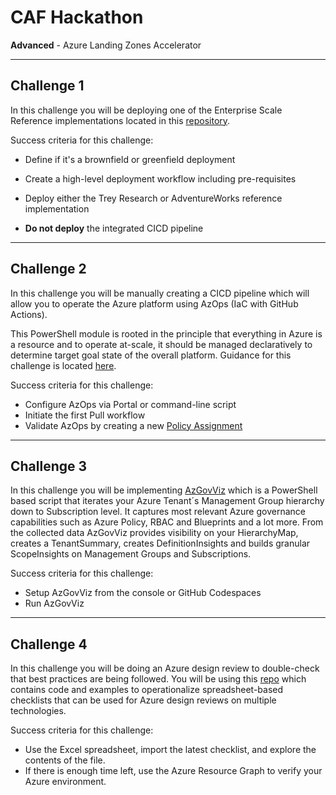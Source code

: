 # CAF Hackathon

**Advanced** - Azure Landing Zones Accelerator

---

## Challenge 1

In this challenge you will be deploying one of the Enterprise Scale Reference implementations located in this [repository](https://github.com/Azure/Enterprise-Scale).

Success criteria for this challenge:

- Define if it's a brownfield or greenfield deployment

- Create a high-level deployment workflow including pre-requisites

- Deploy either the Trey Research or AdventureWorks reference implementation

- **Do not deploy** the integrated CICD pipeline

---

## Challenge 2

In this challenge you will be manually creating a CICD pipeline which will allow you to operate the Azure platform using AzOps (IaC with GitHub Actions).

This PowerShell module is rooted in the principle that everything in Azure is a resource and to operate at-scale, it should be managed declaratively to determine target goal state of the overall platform. Guidance for this challenge is located [here](https://github.com/azure/azops/wiki/github-actions).

Success criteria for this challenge:

- Configure AzOps via Portal or command-line script
- Initiate the first Pull workflow
- Validate AzOps by creating a new [Policy Assignment](https://github.com/Azure/Enterprise-Scale/wiki/Deploying-Enterprise-Scale-Platform-DevOps#create-new-policy-assignment-for-validation)

---

## Challenge 3

In this challenge you will be implementing [AzGovViz](https://github.com/JulianHayward/Azure-MG-Sub-Governance-Reporting) which is a PowerShell based script that iterates your Azure Tenant´s Management Group hierarchy down to Subscription level. It captures most relevant Azure governance capabilities such as Azure Policy, RBAC and Blueprints and a lot more. From the collected data AzGovViz provides visibility on your HierarchyMap, creates a TenantSummary, creates DefinitionInsights and builds granular ScopeInsights on Management Groups and Subscriptions.

Success criteria for this challenge:

- Setup AzGovViz from the console or GitHub Codespaces
- Run AzGovViz

---

## Challenge 4

In this challenge you will be doing an Azure design review to double-check that best practices are being followed. You will be using this [repo](https://github.com/Azure/review-checklists) which contains code and examples to operationalize spreadsheet-based checklists that can be used for Azure design reviews on multiple technologies.

Success criteria for this challenge:

- Use the Excel spreadsheet, import the latest checklist, and explore the contents of the file.
- If there is enough time left, use the Azure Resource Graph to verify your Azure environment.
